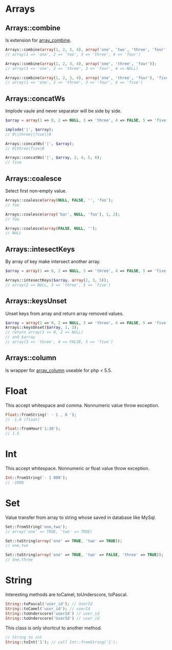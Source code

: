 Arrays
======
Arrays::combine
---------------
Is extension for [array_combine](http://php.net/manual/en/function.array-combine.php).
```php
Arrays::combine(array(1, 2, 3, 4), array('one', 'two', 'three', 'four'));
// array(1 => 'one', 2 => 'two', 3 => 'three', 4 => 'four')

Arrays::combine(array(1, 2, 3, 4), array('one', 'three', 'four'));
// array(1 => 'one', 2 => 'three', 3 => 'four', 4 => NULL)

Arrays::combine(array(1, 2, 3, 4), array('one', 'three', 'four'), 'five');
// array(1 => 'one', 2 => 'three', 3 => 'four', 4 => 'five')
```

Arrays::concatWs
----------------
Implode vaule and never separator will be side by side.
```php
$array = array(1 => 0, 2 => NULL, 3 => 'three', 4 => FALSE, 5 => 'five', 6 => '', 7 => '0');

implode('|', $array);
// 0||three||five||0

Arrays::concatWs('|', $array);
// 0|three|five|0

Arrays::concatWs('|', $array, 2, 4, 5, 6);
// five
```

Arrays::coalesce
----------------
Select first non-empty value.
```php
Arrays::coalesce(array(NULL, FALSE, '', 'foo');
// foo

Arrays::coalesce(array('bar', NULL, 'foo'), 1, 2);
// foo

Arrays::coalesce(array(FALSE, NULL, '');
// NULL
```

Arrays::intesectKeys
--------------------
By array of key make intersect another array.
```php
$array = array(1 => 0, 2 => NULL, 3 => 'three', 4 => FALSE, 5 => 'five', 6 => '', 7 => '0');

Arrays::intesectKeys($array, array(2, 3, 5));
// array(2 => NULL, 3 => 'three', 5 => 'five')
```

Arrays::keysUnset
-----------------
Unset keys from array and return array removed values.
```php
$array = array(1 => 0, 2 => NULL, 3 => 'three', 4 => FALSE, 5 => 'five');
Arrays::keysUnset($array, 1, 2);
// return array(1 => 0, 2 => NULL)
// and $array
// array(3 => 'three', 4 => FALSE, 5 => 'five')
```

Arrays::column
--------------
Is wrapper for [array_column](http://php.net/manual/en/function.array-column.php) useable for php < 5.5.

Float
=====
This accept whitespace and comma. Nonnumeric value throw exception.
```php
Float::fromString(' - 1 , 0 ');
// -1.0 (float)

Float::fromHour('1:30');
// 1.5
```

Int
===
This accept whitespace. Nonnumeric or float value throw exception.
```php
Int::fromString('- 1 000');
// -1000
```

Set
===
Value transfer from array to string whose saved in database like MySql.
```php
Set::fromString('one,two');
// array('one' => TRUE, 'two' => TRUE)

Set::toString(array('one' => TRUE, 'two' => TRUE));
// one,two

Set::toString(array('one' => TRUE, 'two' => FALSE, 'three' => TRUE));
// one,three
```

String
======
Interesting methods are toCamel, toUnderscore, toPascal.

```php
String::toPascal('user_id'); // UserId
String::toCamel('user_id'); // userId
String::toUnderscore('userId') // user_id
String::toUnderscore('UserId') // user_id
```

This class is only shortcut to another method.
```php
// String to int
String::toInt('1'); // call Int::fromString('1');
```
